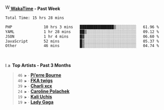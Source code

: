 <img src="https://github.com/dxnter/dxnter/assets/17434202/67b21fa4-d36d-46f9-9dec-f23d976b00ef" alt="WakaTime Logo" width="14" height="18"/><a href="https://wakatime.com/@dxnter" target="_blank"><strong> WakaTime</strong></a><strong> - Past Week</strong>

<!--START_SECTION:waka-->

```txt
Total Time: 15 hrs 28 mins

PHP              10 hrs 3 mins   ███████████████▒░░░░░░░░░   61.96 %
YAML             1 hr 28 mins    ██▒░░░░░░░░░░░░░░░░░░░░░░   09.12 %
JSON             1 hr 4 mins     █▓░░░░░░░░░░░░░░░░░░░░░░░   06.60 %
JavaScript       52 mins         █▒░░░░░░░░░░░░░░░░░░░░░░░   05.37 %
Other            46 mins         █▒░░░░░░░░░░░░░░░░░░░░░░░   04.74 %
```

<!--END_SECTION:waka-->

<br/>

<!--START_LASTFM_ARTISTS:{"period": "3month", "rows": 6}-->
<a href="https://last.fm" target="_blank"><img src="https://user-images.githubusercontent.com/17434202/215290617-e793598d-d7c9-428f-9975-156db1ba89cc.svg" alt="Last.fm Logo" width="18" height="13"/></a> **Top Artists - Past 3 Months**

> `46 ▶️` ∙ **[Pi’erre Bourne](https://www.last.fm/music/Pi%E2%80%99erre+Bourne)**<br/>
> `40 ▶️` ∙ **[FKA twigs](https://www.last.fm/music/FKA+twigs)**<br/>
> `39 ▶️` ∙ **[Charli xcx](https://www.last.fm/music/Charli+xcx)**<br/>
> `24 ▶️` ∙ **[Caroline Polachek](https://www.last.fm/music/Caroline+Polachek)**<br/>
> `19 ▶️` ∙ **[Kali Uchis](https://www.last.fm/music/Kali+Uchis)**<br/>
> `19 ▶️` ∙ **[Lady Gaga](https://www.last.fm/music/Lady+Gaga)**<br/>
<!--END_LASTFM_ARTISTS-->
